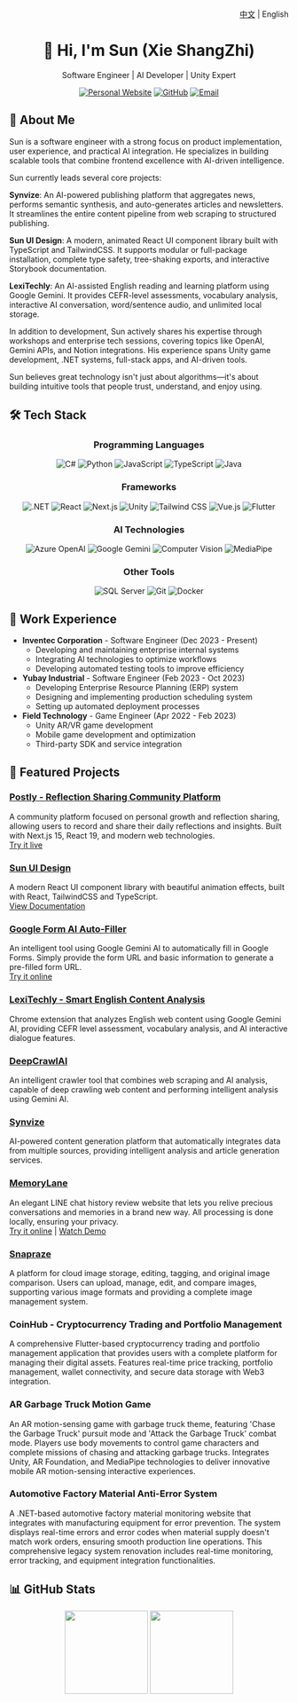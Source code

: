 <div align="right">
  <a href="README_zh.md">中文</a> | English
</div>

<div align="center">
  <h1>👋 Hi, I'm Sun (Xie ShangZhi)</h1>
  <p>Software Engineer | AI Developer | Unity Expert</p>
  
  [![Personal Website](https://img.shields.io/badge/Website-shangzhistime-blue?style=flat-square)](https://sites.google.com/view/shangzhistime)
  [![GitHub](https://img.shields.io/badge/GitHub-SunZhi--Will-181717?style=flat-square&logo=github)](https://github.com/SunZhi-Will)
  [![Email](https://img.shields.io/badge/Email-Contact%20Me-red?style=flat-square&logo=gmail)](mailto:sun055676@gmail.com)
</div>

## 🚀 About Me
Sun is a software engineer with a strong focus on product implementation, user experience, and practical AI integration. He specializes in building scalable tools that combine frontend excellence with AI-driven intelligence.

Sun currently leads several core projects:

**Synvize**: An AI-powered publishing platform that aggregates news, performs semantic synthesis, and auto-generates articles and newsletters. It streamlines the entire content pipeline from web scraping to structured publishing.

**Sun UI Design**: A modern, animated React UI component library built with TypeScript and TailwindCSS. It supports modular or full-package installation, complete type safety, tree-shaking exports, and interactive Storybook documentation.

**LexiTechly**: An AI-assisted English reading and learning platform using Google Gemini. It provides CEFR-level assessments, vocabulary analysis, interactive AI conversation, word/sentence audio, and unlimited local storage.

In addition to development, Sun actively shares his expertise through workshops and enterprise tech sessions, covering topics like OpenAI, Gemini APIs, and Notion integrations. His experience spans Unity game development, .NET systems, full-stack apps, and AI-driven tools.

Sun believes great technology isn't just about algorithms—it's about building intuitive tools that people trust, understand, and enjoy using.

## 🛠️ Tech Stack
<div align="center">
  
  ### Programming Languages
  ![C#](https://img.shields.io/badge/-C%23-239120?style=for-the-badge&logo=c-sharp&logoColor=white)
  ![Python](https://img.shields.io/badge/-Python-3776AB?style=for-the-badge&logo=Python&logoColor=white)
  ![JavaScript](https://img.shields.io/badge/-JavaScript-F7DF1E?style=for-the-badge&logo=javascript&logoColor=black)
  ![TypeScript](https://img.shields.io/badge/-TypeScript-3178C6?style=for-the-badge&logo=typescript&logoColor=white)
  ![Java](https://img.shields.io/badge/-Java-007396?style=for-the-badge&logo=java&logoColor=white)

  ### Frameworks
  ![.NET](https://img.shields.io/badge/-.NET-512BD4?style=for-the-badge&logo=dotnet&logoColor=white)
  ![React](https://img.shields.io/badge/-React-61DAFB?style=for-the-badge&logo=react&logoColor=black)
  ![Next.js](https://img.shields.io/badge/-Next.js-000000?style=for-the-badge&logo=next.js&logoColor=white)
  ![Unity](https://img.shields.io/badge/-Unity-000000?style=for-the-badge&logo=unity&logoColor=white)
  ![Tailwind CSS](https://img.shields.io/badge/-Tailwind_CSS-38B2AC?style=for-the-badge&logo=tailwind-css&logoColor=white)
  ![Vue.js](https://img.shields.io/badge/-Vue.js-4FC08D?style=for-the-badge&logo=vue.js&logoColor=white)
  ![Flutter](https://img.shields.io/badge/-Flutter-02569B?style=for-the-badge&logo=flutter&logoColor=white)

  ### AI Technologies
  ![Azure OpenAI](https://img.shields.io/badge/-Azure_OpenAI-0078D4?style=for-the-badge&logo=microsoft-azure&logoColor=white)
  ![Google Gemini](https://img.shields.io/badge/-Google_Gemini-4285F4?style=for-the-badge&logo=google&logoColor=white)
  ![Computer Vision](https://img.shields.io/badge/-Computer_Vision-5C3EE8?style=for-the-badge&logo=opencv&logoColor=white)
  ![MediaPipe](https://img.shields.io/badge/-MediaPipe-0A0A0A?style=for-the-badge&logoColor=white)

  ### Other Tools
  ![SQL Server](https://img.shields.io/badge/-SQL_Server-CC2927?style=for-the-badge&logo=microsoft-sql-server&logoColor=white)
  ![Git](https://img.shields.io/badge/-Git-F05032?style=for-the-badge&logo=git&logoColor=white)
  ![Docker](https://img.shields.io/badge/-Docker-2496ED?style=for-the-badge&logo=docker&logoColor=white)
</div>

## 💼 Work Experience
- **Inventec Corporation** - Software Engineer (Dec 2023 - Present)
  - Developing and maintaining enterprise internal systems
  - Integrating AI technologies to optimize workflows
  - Developing automated testing tools to improve efficiency
- **Yubay Industrial** - Software Engineer (Feb 2023 - Oct 2023)
  - Developing Enterprise Resource Planning (ERP) system
  - Designing and implementing production scheduling system
  - Setting up automated deployment processes
- **Field Technology** - Game Engineer (Apr 2022 - Feb 2023)
  - Unity AR/VR game development
  - Mobile game development and optimization
  - Third-party SDK and service integration

## 🚀 Featured Projects
### [Postly - Reflection Sharing Community Platform](https://github.com/SunZhi-Will/Postly)
A community platform focused on personal growth and reflection sharing, allowing users to record and share their daily reflections and insights. Built with Next.js 15, React 19, and modern web technologies.  
[Try it live](https://postly-gilt.vercel.app)

### [Sun UI Design](https://github.com/SunZhi-Will/sunui-design)
A modern React UI component library with beautiful animation effects, built with React, TailwindCSS and TypeScript.  
[View Documentation](https://sunui.vercel.app/)

### [Google Form AI Auto-Filler](https://github.com/SunZhi-Will/AutoFormAI)
An intelligent tool using Google Gemini AI to automatically fill in Google Forms. Simply provide the form URL and basic information to generate a pre-filled form URL.  
[Try it online](https://auto-form-ai.vercel.app/)

### [LexiTechly - Smart English Content Analysis](https://chromewebstore.google.com/detail/lexitechly-%E6%99%BA%E6%85%A7%E8%8B%B1%E6%96%87%E5%85%A7%E5%AE%B9%E5%88%86%E6%9E%90/lnfheajgimgpheflgjgknhnppanfenmk)
Chrome extension that analyzes English web content using Google Gemini AI, providing CEFR level assessment, vocabulary analysis, and AI interactive dialogue features.

### [DeepCrawlAI](https://github.com/SunZhi-Will/DeepCrawlAI)
An intelligent crawler tool that combines web scraping and AI analysis, capable of deep crawling web content and performing intelligent analysis using Gemini AI.

### [Synvize](https://synvize.com/)
AI-powered content generation platform that automatically integrates data from multiple sources, providing intelligent analysis and article generation services.

### [MemoryLane](https://github.com/Sunzhi-will/memory-lane)
An elegant LINE chat history review website that lets you relive precious conversations and memories in a brand new way. All processing is done locally, ensuring your privacy.  
[Try it online](https://memorylane-nine.vercel.app/) | [Watch Demo](https://youtu.be/CPTTjLaydVU)

### [Snapraze](https://github.com/SunZhi-Will/snapraze)
A platform for cloud image storage, editing, tagging, and original image comparison. Users can upload, manage, edit, and compare images, supporting various image formats and providing a complete image management system.

### CoinHub - Cryptocurrency Trading and Portfolio Management
A comprehensive Flutter-based cryptocurrency trading and portfolio management application that provides users with a complete platform for managing their digital assets. Features real-time price tracking, portfolio management, wallet connectivity, and secure data storage with Web3 integration.

### AR Garbage Truck Motion Game
An AR motion-sensing game with garbage truck theme, featuring 'Chase the Garbage Truck' pursuit mode and 'Attack the Garbage Truck' combat mode. Players use body movements to control game characters and complete missions of chasing and attacking garbage trucks. Integrates Unity, AR Foundation, and MediaPipe technologies to deliver innovative mobile AR motion-sensing interactive experiences.

### Automotive Factory Material Anti-Error System
A .NET-based automotive factory material monitoring website that integrates with manufacturing equipment for error prevention. The system displays real-time errors and error codes when material supply doesn't match work orders, ensuring smooth production line operations. This comprehensive legacy system renovation includes real-time monitoring, error tracking, and equipment integration functionalities.

## 📊 GitHub Stats
<div align="center">
  <img height="150" src="https://github-readme-stats.vercel.app/api?username=SunZhi-Will&show_icons=true&theme=radical"/>
  <img height="150" src="https://github-readme-stats.vercel.app/api/top-langs/?username=SunZhi-Will&layout=compact&theme=radical"/>
</div>

